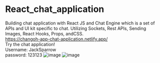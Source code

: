 # React_chat_application
Building chat application with React JS and Chat Engine which is a set of APIs and UI kit specific to chat.
Utilizing Sockets, Rest APIs, Sending Images, React Hooks, Props, andCSS.
<br>
https://changoh-app-chat-application.netlify.app/
<br>
Try the chat application!
<br>
Username: JackSparrow
<br>
password: 123123
![image](https://user-images.githubusercontent.com/47607919/132439348-b934bd6d-e436-46e5-9ba3-cc251e8db673.png)
![image](https://user-images.githubusercontent.com/47607919/132439412-e99930c6-8f80-4616-9e3d-b303243206d1.png)

